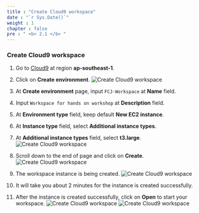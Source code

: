 ```yaml
---
title : "Create Cloud9 workspace"
date : "`r Sys.Date()`"
weight : 1
chapter : false
pre : " <b> 2.1 </b> "
---
```

### Create Cloud9 workspace
1. Go to [Cloud9](https://ap-southeast-1.console.aws.amazon.com/cloud9control/home?region=ap-southeast-1#/product) at region **ap-southeast-1**.
2. Click on **Create environment**.
![Create Cloud9 workspace](../../images/2.prerequisites/2.1.cloud9/2.1.1.cloud9.png?pc=60pt)

3. At **Create environment** page, input ```FCJ-Workspace``` at **Name** field.
4. Input ```Workspace for hands on workshop``` at **Description** field.
5. At **Environment type** field, keep default **New EC2 instance**.
6. At **Instance type** field, select **Additional instance types**.
7. At **Additional instance types** field, select **t3.large**.
![Create Cloud9 workspace](../../images/2.prerequisites/2.1.cloud9/2.1.2.cloud9.png?pc=60pt)

8. Scroll down to the end of page and click on **Create**.
![Create Cloud9 workspace](../../images/2.prerequisites/2.1.cloud9/2.1.3.cloud9.png?pc=60pt)

9. The workspace instance is being created.
![Create Cloud9 workspace](../../images/2.prerequisites/2.1.cloud9/2.1.4.cloud9.png?pc=60pt)

10. It will take you about 2 minutes for the instance is created successfully.
11. After the instance is created successfully, click on **Open** to start your workspace.
![Create Cloud9 workspace](../../images/2.prerequisites/2.1.cloud9/2.1.5.cloud9.png?pc=60pt)
![Create Cloud9 workspace](../../images/2.prerequisites/2.1.cloud9/2.1.6.cloud9.png?pc=60pt)